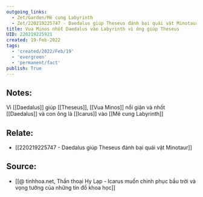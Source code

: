```yaml
---
outgoing_links:
  - Zet/Garden/Mê cung Labyrinth
  - Zet/220219225747 - Daedalus giúp Theseus đánh bại quái vật Minotaur
title: Vua Minos nhốt Daedalus vào Labyrinth vì ông giúp Theseus
UID: 220219225921
created: 19-Feb-2022
tags:
  - 'created/2022/Feb/19'
  - 'evergreen'
  - 'permanent/fact'
publish: True
---
```

## Notes:
Vì [[Daedalus]] giúp [[Theseus]], [[Vua Minos]] nổi giận và nhốt [[Daedalus]] và con ông là [[Icarus]] vào [[Mê cung Labyrinth]]

## Relate:
- [[220219225747 - Daedalus giúp Theseus đánh bại quái vật Minotaur]]

## Source:
- [[@ tinhhoa.net, Thần thoại Hy Lạp - Icarus muốn chinh phục bầu trời và vọng tưởng của những tín đồ khoa học]]


